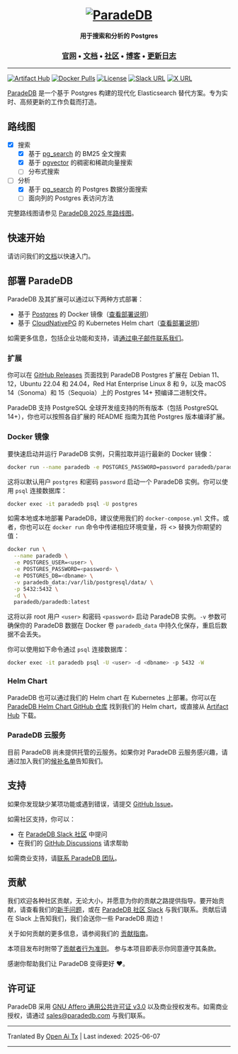 <h1 align="center">
  <a href="https://paradedb.com"><img src="https://raw.githubusercontent.com/paradedb/paradedb/dev/docs/logo/readme.svg" alt="ParadeDB"></a>
<br>
</h1>

<p align="center">
  <b>用于搜索和分析的 Postgres</b> <br />
</p>

<h3 align="center">
  <a href="https://paradedb.com">官网</a> &bull;
  <a href="https://docs.paradedb.com">文档</a> &bull;
  <a href="https://join.slack.com/t/paradedbcommunity/shared_invite/zt-32abtyjg4-yoYoi~RPh9MSW8tDbl0BQw">社区</a> &bull;
  <a href="https://paradedb.com/blog/">博客</a> &bull;
  <a href="https://docs.paradedb.com/changelog/">更新日志</a>
</h3>

---

[![Artifact Hub](https://img.shields.io/endpoint?url=https://artifacthub.io/badge/repository/paradedb)](https://artifacthub.io/packages/search?repo=paradedb)
[![Docker Pulls](https://img.shields.io/docker/pulls/paradedb/paradedb)](https://hub.docker.com/r/paradedb/paradedb)
[![License](https://img.shields.io/github/license/paradedb/paradedb?color=blue)](https://github.com/paradedb/paradedb?tab=AGPL-3.0-1-ov-file#readme)
[![Slack URL](https://img.shields.io/badge/Join%20Slack-purple?logo=slack&link=https%3A%2F%2Fjoin.slack.com%2Ft%2Fparadedbcommunity%2Fshared_invite%2Fzt-32abtyjg4-yoYoi~RPh9MSW8tDbl0BQw)](https://join.slack.com/t/paradedbcommunity/shared_invite/zt-32abtyjg4-yoYoi~RPh9MSW8tDbl0BQw)
[![X URL](https://img.shields.io/twitter/url?url=https%3A%2F%2Ftwitter.com%2Fparadedb&label=Follow%20%40paradedb)](https://x.com/paradedb)

[ParadeDB](https://paradedb.com) 是一个基于 Postgres 构建的现代化 Elasticsearch 替代方案。专为实时、高频更新的工作负载而打造。

## 路线图

- [x] 搜索
  - [x] 基于 [pg_search](https://github.com/paradedb/paradedb/tree/dev/pg_search#overview) 的 BM25 全文搜索
  - [x] 基于 [pgvector](https://github.com/pgvector/pgvector#pgvector) 的稠密和稀疏向量搜索
  - [ ] 分布式搜索
- [ ] 分析
  - [x] 基于 [pg_search](https://github.com/paradedb/paradedb/tree/dev/pg_search#overview) 的 Postgres 数据分面搜索
  - [ ] 面向列的 Postgres 表访问方法

完整路线图请参见 [ParadeDB 2025 年路线图](https://github.com/orgs/paradedb/discussions/2041)。

## 快速开始

请访问我们的[文档](https://docs.paradedb.com)以快速入门。

## 部署 ParadeDB

ParadeDB 及其扩展可以通过以下两种方式部署：

- 基于 [Postgres](https://hub.docker.com/_/postgres) 的 Docker 镜像（[查看部署说明](https://docs.paradedb.com/deploy/aws)）
- 基于 [CloudNativePG](https://artifacthub.io/packages/helm/cloudnative-pg/cloudnative-pg) 的 Kubernetes Helm chart（[查看部署说明](https://docs.paradedb.com/deploy/helm)）

如需更多信息，包括企业功能和支持，请[通过电子邮件联系我们](mailto:sales@paradedb.com)。

### 扩展

你可以在 [GitHub Releases](https://github.com/paradedb/paradedb/releases/latest) 页面找到 ParadeDB Postgres 扩展在 Debian 11、12，Ubuntu 22.04 和 24.04，Red Hat Enterprise Linux 8 和 9，以及 macOS 14（Sonoma）和 15（Sequoia）上的 Postgres 14+ 预编译二进制文件。

ParadeDB 支持 PostgreSQL 全球开发组支持的所有版本（包括 PostgreSQL 14+），你也可以按照各自扩展的 README 指南为其他 Postgres 版本编译扩展。

### Docker 镜像

要快速启动并运行 ParadeDB 实例，只需拉取并运行最新的 Docker 镜像：

```bash
docker run --name paradedb -e POSTGRES_PASSWORD=password paradedb/paradedb
```

这将以默认用户 `postgres` 和密码 `password` 启动一个 ParadeDB 实例。你可以使用 `psql` 连接数据库：

```bash
docker exec -it paradedb psql -U postgres
```

如需本地或本地部署 ParadeDB，建议使用我们的 `docker-compose.yml` 文件。或者，你也可以在 `docker run` 命令中传递相应环境变量，将 <> 替换为你期望的值：

```bash
docker run \
  --name paradedb \
  -e POSTGRES_USER=<user> \
  -e POSTGRES_PASSWORD=<password> \
  -e POSTGRES_DB=<dbname> \
  -v paradedb_data:/var/lib/postgresql/data/ \
  -p 5432:5432 \
  -d \
  paradedb/paradedb:latest
```

这将以非 root 用户 `<user>` 和密码 `<password>` 启动 ParadeDB 实例。`-v` 参数可确保你的 ParadeDB 数据在 Docker 卷 `paradedb_data` 中持久化保存，重启后数据不会丢失。

你可以使用如下命令通过 `psql` 连接数据库：

```bash
docker exec -it paradedb psql -U <user> -d <dbname> -p 5432 -W
```

### Helm Chart

ParadeDB 也可以通过我们的 Helm chart 在 Kubernetes 上部署。你可以在 [ParadeDB Helm Chart GitHub 仓库](https://github.com/paradedb/charts) 找到我们的 Helm chart，或直接从 [Artifact Hub](https://artifacthub.io/packages/helm/paradedb/paradedb) 下载。

### ParadeDB 云服务

目前 ParadeDB 尚未提供托管的云服务。如果你对 ParadeDB 云服务感兴趣，请通过加入我们的[候补名单](https://form.typeform.com/to/jHkLmIzx)告知我们。

## 支持

如果你发现缺少某项功能或遇到错误，请提交
[GitHub Issue](https://github.com/paradedb/paradedb/issues/new/choose)。

如需社区支持，你可以：

- 在 [ParadeDB Slack 社区](https://join.slack.com/t/paradedbcommunity/shared_invite/zt-32abtyjg4-yoYoi~RPh9MSW8tDbl0BQw) 中提问
- 在我们的 [GitHub Discussions](https://github.com/paradedb/paradedb/discussions) 请求帮助

如需商业支持，请[联系 ParadeDB 团队](mailto:sales@paradedb.com)。

## 贡献

我们欢迎各种社区贡献，无论大小，并愿意为你的贡献之路提供指导。要开始贡献，请查看我们的[新手问题](https://github.com/paradedb/paradedb/labels/good%20first%20issue)，或在 [ParadeDB 社区 Slack](https://join.slack.com/t/paradedbcommunity/shared_invite/zt-32abtyjg4-yoYoi~RPh9MSW8tDbl0BQw) 与我们联系。贡献后请在 Slack 上告知我们，我们会送你一些 ParadeDB 周边！

关于如何贡献的更多信息，请参阅我们的
[贡献指南](https://raw.githubusercontent.com/paradedb/paradedb/dev/CONTRIBUTING.md)。

本项目发布时附带了[贡献者行为准则](https://raw.githubusercontent.com/paradedb/paradedb/dev/CODE_OF_CONDUCT.md)。
参与本项目即表示你同意遵守其条款。

感谢你帮助我们让 ParadeDB 变得更好 :heart:。

## 许可证

ParadeDB 采用 [GNU Affero 通用公共许可证 v3.0](https://raw.githubusercontent.com/paradedb/paradedb/dev/LICENSE) 以及商业授权发布。如需商业授权，请通过 [sales@paradedb.com](mailto:sales@paradedb.com) 与我们联系。

---

Tranlated By [Open Ai Tx](https://github.com/OpenAiTx/OpenAiTx) | Last indexed: 2025-06-07

---
